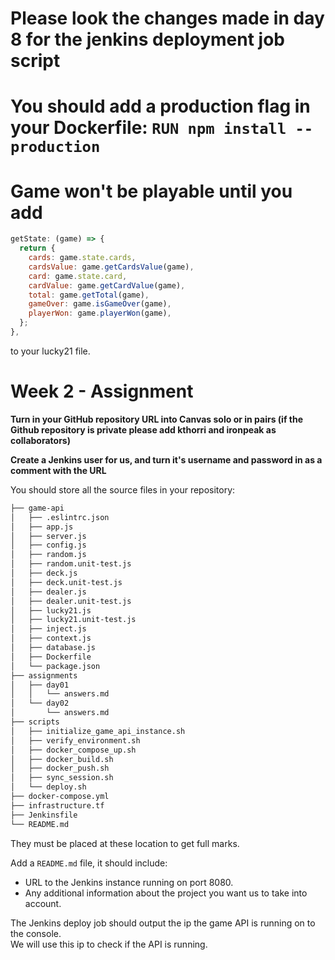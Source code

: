 # Please look the changes made in day 8 for the jenkins deployment job script

# You should add a production flag in your Dockerfile: `RUN npm install --production`

# Game won't be playable until you add
```javascript
getState: (game) => {
  return {
    cards: game.state.cards,
    cardsValue: game.getCardsValue(game),
    card: game.state.card,
    cardValue: game.getCardValue(game),
    total: game.getTotal(game),
    gameOver: game.isGameOver(game),
    playerWon: game.playerWon(game),
  };
},
```
to your lucky21 file.

# Week 2 - Assignment

**Turn in your GitHub repository URL into Canvas solo or in pairs (if the Github
repository is private please add kthorri and ironpeak as
collaborators)**

**Create a Jenkins user for us, and turn it's username and password in as a
comment with the URL**

You should store all the source files in your repository:

```bash
├── game-api
│   ├── .eslintrc.json
│   ├── app.js
│   ├── server.js
│   ├── config.js
│   ├── random.js
│   ├── random.unit-test.js
│   ├── deck.js
│   ├── deck.unit-test.js
│   ├── dealer.js
│   ├── dealer.unit-test.js
│   ├── lucky21.js
│   ├── lucky21.unit-test.js
│   ├── inject.js
│   ├── context.js
│   ├── database.js
│   ├── Dockerfile
│   └── package.json
├── assignments
│   ├── day01
│   │   └── answers.md
│   └── day02
│       └── answers.md
├── scripts
│   ├── initialize_game_api_instance.sh
│   ├── verify_environment.sh
│   ├── docker_compose_up.sh
│   ├── docker_build.sh
│   ├── docker_push.sh
│   ├── sync_session.sh
│   └── deploy.sh
├── docker-compose.yml
├── infrastructure.tf
├── Jenkinsfile
└── README.md
```

They must be placed at these location to get full marks.

Add a `README.md` file, it should include:
 - URL to the Jenkins instance running on port 8080.
 - Any additional information about the project you want us to take into account.

The Jenkins deploy job should output the ip the game API is running on to the console.\
We will use this ip to check if the API is running.
